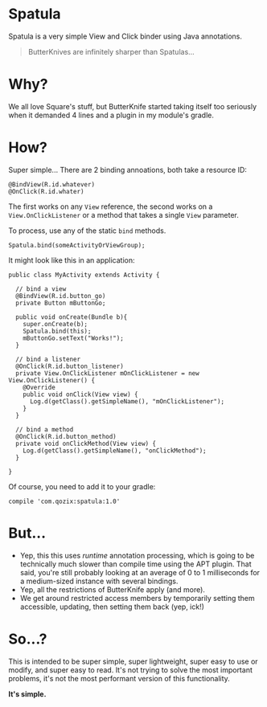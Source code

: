# Spatula
Spatula is a very simple View and Click binder using Java annotations.

> ButterKnives are infinitely sharper than Spatulas...

# Why?
We all love Square's stuff, but ButterKnife started taking itself too seriously when it demanded 4 lines and a plugin in my module's gradle.

# How?
Super simple...  There are 2 binding annoations, both take a resource ID:
```
@BindView(R.id.whatever)
@OnClick(R.id.whater)
```
The first works on any `View` reference, the second works on a `View.OnClickListener` or a method that takes a single `View` parameter.

To process, use any of the static `bind` methods.
```
Spatula.bind(someActivityOrViewGroup);
```
It might look like this in an application:
```
public class MyActivity extends Activity {
  
  // bind a view
  @BindView(R.id.button_go)
  private Button mButtonGo;
  
  public void onCreate(Bundle b){
    super.onCreate(b);
    Spatula.bind(this);
    mButtonGo.setText("Works!");
  }
  
  // bind a listener
  @OnClick(R.id.button_listener)
  private View.OnClickListener mOnClickListener = new View.OnClickListener() {
    @Override
    public void onClick(View view) {
      Log.d(getClass().getSimpleName(), "mOnClickListener");
    }
  }
  
  // bind a method
  @OnClick(R.id.button_method)
  private void onClickMethod(View view) {
    Log.d(getClass().getSimpleName(), "onClickMethod");
  }
  
}
```

Of course, you need to add it to your gradle:
```
compile 'com.qozix:spatula:1.0'
```

# But...
- Yep, this this uses _runtime_ annotation processing, which is going to be technically much slower than compile time using the APT plugin.  That said, you're still probably looking at an average of 0 to 1 milliseconds for a medium-sized instance with several bindings.
- Yep, all the restrictions of ButterKnife apply (and more).
- We get around restricted access members by temporarily setting them accessible, updating, then setting them back (yep, ick!)

# So...?
This is intended to be super simple, super lightweight, super easy to use or modify, and super easy to read.  It's not trying to solve the most important problems, it's not the most performant version of this functionality.  

**It's simple.**
